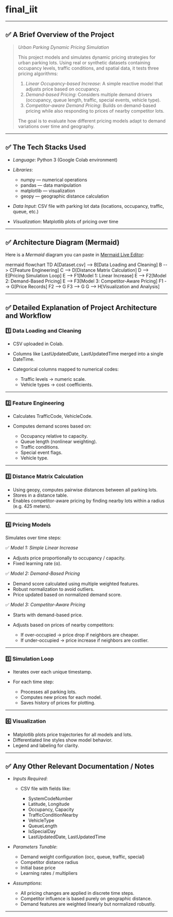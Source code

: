 # final_iit
---

## ✅ A Brief Overview of the Project

> *Urban Parking Dynamic Pricing Simulation*
>
> This project models and simulates dynamic pricing strategies for urban parking lots. Using real or synthetic datasets containing occupancy levels, traffic conditions, and spatial data, it tests three pricing algorithms:
>
> 1. *Linear Occupancy-based Increase*: A simple reactive model that adjusts price based on occupancy.
> 2. *Demand-based Pricing*: Considers multiple demand drivers (occupancy, queue length, traffic, special events, vehicle type).
> 3. *Competitor-aware Demand Pricing*: Builds on demand-based pricing while also responding to prices of nearby competitor lots.
>
> The goal is to evaluate how different pricing models adapt to demand variations over time and geography.

---

## ✅ The Tech Stacks Used

* *Language*: Python 3 (Google Colab environment)
* *Libraries*:

  * numpy — numerical operations
  * pandas — data manipulation
  * matplotlib — visualization
  * geopy — geographic distance calculation
* *Data Input*: CSV file with parking lot data (locations, occupancy, traffic, queue, etc.)
* *Visualization*: Matplotlib plots of pricing over time

---

## ✅ Architecture Diagram (Mermaid)

Here is a *Mermaid* diagram you can paste in [Mermaid Live Editor](https://mermaid.live):

mermaid
flowchart TD
    A[Dataset.csv] --> B[Data Loading and Cleaning]
    B --> C[Feature Engineering]
    C --> D[Distance Matrix Calculation]
    D --> E[Pricing Simulation Loop]
    E --> F1[Model 1: Linear Increase]
    E --> F2[Model 2: Demand-Based Pricing]
    E --> F3[Model 3: Competitor-Aware Pricing]
    F1 --> G[Price Records]
    F2 --> G
    F3 --> G
    G --> H[Visualization and Analysis]


---

## ✅ Detailed Explanation of Project Architecture and Workflow

### 1️⃣ Data Loading and Cleaning

* CSV uploaded in Colab.
* Columns like LastUpdatedDate, LastUpdatedTime merged into a single DateTime.
* Categorical columns mapped to numerical codes:

  * Traffic levels → numeric scale.
  * Vehicle types → cost coefficients.

---

### 2️⃣ Feature Engineering

* Calculates TrafficCode, VehicleCode.
* Computes demand scores based on:

  * Occupancy relative to capacity.
  * Queue length (nonlinear weighting).
  * Traffic conditions.
  * Special event flags.
  * Vehicle type.

---

### 3️⃣ Distance Matrix Calculation

* Using geopy, computes pairwise distances between all parking lots.
* Stores in a distance table.
* Enables competitor-aware pricing by finding nearby lots within a radius (e.g. 425 meters).

---

### 4️⃣ Pricing Models

Simulates over time steps:

✅ *Model 1: Simple Linear Increase*

* Adjusts price proportionally to occupancy / capacity.
* Fixed learning rate (α).

✅ *Model 2: Demand-Based Pricing*

* Demand score calculated using multiple weighted features.
* Robust normalization to avoid outliers.
* Price updated based on normalized demand score.

✅ *Model 3: Competitor-Aware Pricing*

* Starts with demand-based price.
* Adjusts based on prices of nearby competitors:

  * If over-occupied → price drop if neighbors are cheaper.
  * If under-occupied → price increase if neighbors are costlier.

---

### 5️⃣ Simulation Loop

* Iterates over each unique timestamp.
* For each time step:

  * Processes all parking lots.
  * Computes new prices for each model.
  * Saves history of prices for plotting.

---

### 6️⃣ Visualization

* Matplotlib plots price trajectories for all models and lots.
* Differentiated line styles show model behavior.
* Legend and labeling for clarity.

---

## ✅ Any Other Relevant Documentation / Notes

* *Inputs Required*:

  * CSV file with fields like:

    * SystemCodeNumber
    * Latitude, Longitude
    * Occupancy, Capacity
    * TrafficConditionNearby
    * VehicleType
    * QueueLength
    * IsSpecialDay
    * LastUpdatedDate, LastUpdatedTime
* *Parameters Tunable*:

  * Demand weight configuration (occ, queue, traffic, special)
  * Competitor distance radius
  * Initial base price
  * Learning rates / multipliers
* *Assumptions*:

  * All pricing changes are applied in discrete time steps.
  * Competitor influence is based purely on geographic distance.
  * Demand features are weighted linearly but normalized robustly.

---
